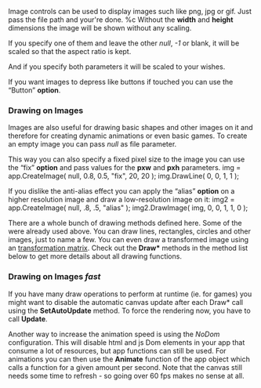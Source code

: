 Image controls can be used to display images such like png, jpg or gif.
Just pass the file path and your're done.
%c
Without the **width** and **height** dimensions the image will be shown without any scaling.
<sample Original Size>

If you specify one of them and leave the other _null_, _-1_ or blank, it will be scaled so that the aspect ratio is kept.
<sample Maintain Aspect>

And if you specify both parameters it will be scaled to your wishes.
<sample Stretched>

If you want images to depress like buttons if touched you can use the “Button” **option**.
<sample Button>


### Drawing on Images
Images are also useful for drawing basic shapes and other images on it and therefore for creating dynamic animations or even basic games. To create an empty image you can pass _null_ as file parameter.

This way you can also specify a fixed pixel size to the image you can use the “fix” **option** and pass values for the **pxw** and **pxh** parameters.
<js>
img = app.CreateImage( null, 0.8, 0.5, "fix", 20, 20 );
img.DrawLine( 0, 0, 1, 1 );
</js>

If you dislike the anti-alias effect you can apply the “alias” **option** on a higher resolution image and draw a low-resolution image on it:
<js>
img2 = app.CreateImage( null, .8, .5, "alias" );
img2.DrawImage( img, 0, 0, 1, 1, 0 );
</js>

There are a whole bunch of drawing methods defined here. Some of the were already used above. You can draw lines, rectangles, circles and other images, just to name a few. You can even draw a transformed image using an [transformation matrix](http://www.it.hiof.no/\~borres/j3d/math/twod/p-twod.html#ma2d35). Check out the **Draw\*** methods in the method list below to get more details about all drawing functions.
<sample Draw Shapes>

### Drawing on Images _fast_
If you have many draw operations to perform at runtime (ie. for games) you might want to disable the automatic canvas update after each Draw* call using the **SetAutoUpdate** method. To force the rendering now, you have to call **Update**.

Another way to increase the animation speed is using the _NoDom_ configuration. This will disable html and js Dom elements in your app that consume a lot of resources, but app functions can still be used.
For animations you can then use the **Animate** function of the app object which calls a function for a given amount per second. Note that the canvas still needs some time to refresh - so going over 60 fps makes no sense at all.
<sample Advanced Clock Animating>
